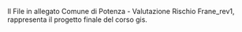 Il File in allegato Comune di Potenza - Valutazione Rischio Frane_rev1, rappresenta il progetto finale del corso gis.
